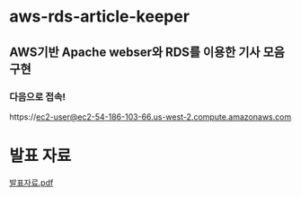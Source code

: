 # aws-rds-article-keeper
## AWS기반 Apache webser와 RDS를 이용한 기사 모음 구현


### 다음으로 접속!
https://ec2-user@ec2-54-186-103-66.us-west-2.compute.amazonaws.com

# 발표 자료
[발표자료.pdf](./aws=-rds.pdf)
